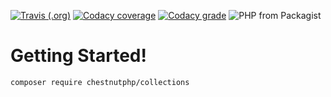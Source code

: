 [![Travis (.org)](https://img.shields.io/travis/chestnutphp/collections.svg)](https://travis-ci.org/chestnutphp/collections)
[![Codacy coverage](https://img.shields.io/codacy/coverage/f1143f6a44cb483ab7db89c486a72ad6.svg)](https://www.codacy.com/app/littlepilot/collections?utm_source=github.com&amp;utm_medium=referral&amp;utm_content=chestnutphp/collections&amp;utm_campaign=Badge_Coverage)
[![Codacy grade](https://img.shields.io/codacy/grade/f1143f6a44cb483ab7db89c486a72ad6.svg)](https://www.codacy.com/app/littlepilot/collections?utm_source=github.com&amp;utm_medium=referral&amp;utm_content=chestnutphp/collections&amp;utm_campaign=Badge_Grade)
![PHP from Packagist](https://img.shields.io/packagist/php-v/chestnutphp/collections.svg)

# Getting Started!

```bash
composer require chestnutphp/collections
```